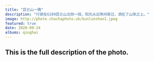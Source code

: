 ```yaml
---
title: "昆仑山一隅"
description: "行驶在G109昆仑山北侧一段，阳光从云隙间穿过，洒在了山体之上。"
image: http://photo.chachaphoto.uk/kunlunshan1.jpeg
featured: true
date: 2020-09-24
albums: qinghai
---
```


## This is the full description of the photo.
